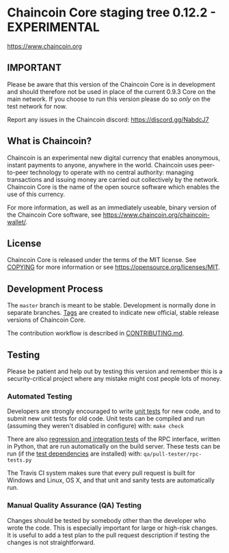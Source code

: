 Chaincoin Core staging tree 0.12.2 - EXPERIMENTAL
=================================================
https://www.chaincoin.org

IMPORTANT
---------
Please be aware that this version of the Chaincoin Core is in development and should therefore not be used in place of the current 0.9.3 Core on the main network. If you choose to run this version please do so *only* on the test network for now.

Report any issues in the Chaincoin discord: https://discord.gg/NabdcJ7




What is Chaincoin?
------------------

Chaincoin is an experimental new digital currency that enables anonymous, instant
payments to anyone, anywhere in the world. Chaincoin uses peer-to-peer technology
to operate with no central authority: managing transactions and issuing money
are carried out collectively by the network. Chaincoin Core is the name of the open
source software which enables the use of this currency.

For more information, as well as an immediately useable, binary version of
the Chaincoin Core software, see https://www.chaincoin.org/chaincoin-wallet/.


License
-------

Chaincoin Core is released under the terms of the MIT license. See [COPYING](COPYING) for more
information or see https://opensource.org/licenses/MIT.

Development Process
-------------------

The `master` branch is meant to be stable. Development is normally done in separate branches.
[Tags](https://github.com/chaincoin/chaincoin/tags) are created to indicate new official,
stable release versions of Chaincoin Core.

The contribution workflow is described in [CONTRIBUTING.md](CONTRIBUTING.md).

Testing
-------

Please be patient and help out by testing this version and remember this is a security-critical project where any mistake might cost people lots of money.

### Automated Testing

Developers are strongly encouraged to write [unit tests](/doc/unit-tests.md) for new code, and to
submit new unit tests for old code. Unit tests can be compiled and run
(assuming they weren't disabled in configure) with: `make check`

There are also [regression and integration tests](/qa) of the RPC interface, written
in Python, that are run automatically on the build server.
These tests can be run (if the [test dependencies](/qa) are installed) with: `qa/pull-tester/rpc-tests.py`

The Travis CI system makes sure that every pull request is built for Windows
and Linux, OS X, and that unit and sanity tests are automatically run.

### Manual Quality Assurance (QA) Testing

Changes should be tested by somebody other than the developer who wrote the
code. This is especially important for large or high-risk changes. It is useful
to add a test plan to the pull request description if testing the changes is
not straightforward.
